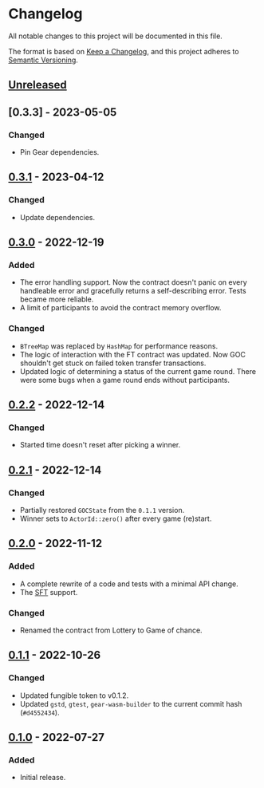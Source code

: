 # Changelog
All notable changes to this project will be documented in this file.

The format is based on [Keep a Changelog](https://keepachangelog.com/en/1.0.0/),
and this project adheres to [Semantic Versioning](https://semver.org/spec/v2.0.0.html).

## [Unreleased]
## [0.3.3] - 2023-05-05
### Changed
- Pin Gear dependencies.

## [0.3.1] - 2023-04-12
### Changed
- Update dependencies.

## [0.3.0] - 2022-12-19
### Added
- The error handling support. Now the contract doesn't panic on every handleable error and gracefully returns a self-describing error. Tests became more reliable.
- A limit of participants to avoid the contract memory overflow.
### Changed
- `BTreeMap` was replaced by `HashMap` for performance reasons.
- The logic of interaction with the FT contract was updated. Now GOC shouldn't get stuck on failed token transfer transactions.
- Updated logic of determining a status of the current game round. There were some bugs when a game round ends without participants.

## [0.2.2] - 2022-12-14
### Changed
- Started time doesn't reset after picking a winner.

## [0.2.1] - 2022-12-14
### Changed
- Partially restored `GOCState` from the `0.1.1` version.
- Winner sets to `ActorId::zero()` after every game (re)start.

## [0.2.0] - 2022-11-12
### Added
- A complete rewrite of a code and tests with a minimal API change.
- The [SFT](https://github.com/gear-dapps/sharded-fungible-token) support.
### Changed
- Renamed the contract from Lottery to Game of chance.

## [0.1.1] - 2022-10-26
### Changed
- Updated fungible token to v0.1.2.
- Updated `gstd`, `gtest`, `gear-wasm-builder` to the current commit hash (`#d4552434`).

## [0.1.0] - 2022-07-27
### Added
- Initial release.

[Unreleased]: https://github.com/gear-dapps/lottery/compare/0.3.1...HEAD
[0.3.1]: https://github.com/gear-dapps/lottery/compare/0.3.0...0.3.1
[0.3.0]: https://github.com/gear-dapps/lottery/compare/0.2.2...0.3.0
[0.2.2]: https://github.com/gear-dapps/lottery/compare/0.2.1...0.2.2
[0.2.1]: https://github.com/gear-dapps/lottery/compare/0.2.0...0.2.1
[0.2.0]: https://github.com/gear-dapps/lottery/compare/0.1.1...0.2.0
[0.1.1]: https://github.com/gear-dapps/lottery/compare/0.1.0...0.1.1
[0.1.0]: https://github.com/gear-dapps/lottery/compare/60d5a8e...0.1.0
